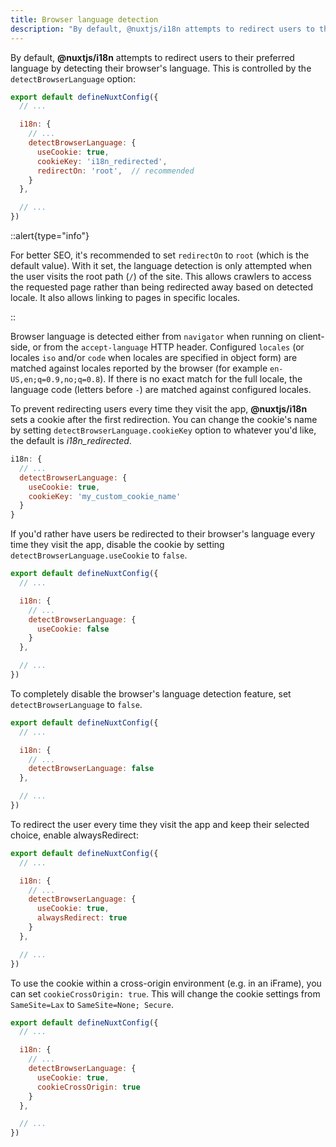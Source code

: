 ```yaml
---
title: Browser language detection
description: "By default, @nuxtjs/i18n attempts to redirect users to their preferred language by detecting their browser's language. This is controlled by the `detectBrowserLanguage` option:"
---
```


By default, **@nuxtjs/i18n** attempts to redirect users to their preferred language by detecting their browser's language. This is controlled by the `detectBrowserLanguage` option:

```js {}[nuxt.config.js]
export default defineNuxtConfig({
  // ...

  i18n: {
    // ...
    detectBrowserLanguage: {
      useCookie: true,
      cookieKey: 'i18n_redirected',
      redirectOn: 'root',  // recommended
    }
  },

  // ...
})
```

::alert{type="info"}

For better SEO, it's recommended to set `redirectOn` to `root` (which is the default value). With it set, the language detection is only attempted when the user visits the root path (`/`) of the site. This allows crawlers to access the requested page rather than being redirected away based on detected locale. It also allows linking to pages in specific locales.

::

Browser language is detected either from `navigator` when running on client-side, or from the `accept-language` HTTP header. Configured `locales` (or locales `iso` and/or `code` when locales are specified in object form) are matched against locales reported by the browser (for example `en-US,en;q=0.9,no;q=0.8`). If there is no exact match for the full locale, the language code (letters before `-`) are matched against configured locales.

To prevent redirecting users every time they visit the app, **@nuxtjs/i18n** sets a cookie after the first redirection. You can change the cookie's name by setting `detectBrowserLanguage.cookieKey` option to whatever you'd like, the default is _i18n_redirected_.

```js {}[nuxt.config.js]
i18n: {
  // ...
  detectBrowserLanguage: {
    useCookie: true,
    cookieKey: 'my_custom_cookie_name'
  }
}
```

If you'd rather have users be redirected to their browser's language every time they visit the app, disable the cookie by setting `detectBrowserLanguage.useCookie` to `false`.

```js {}[nuxt.config.js]
export default defineNuxtConfig({
  // ...

  i18n: {
    // ...
    detectBrowserLanguage: {
      useCookie: false
    }
  },

  // ...
})
```

To completely disable the browser's language detection feature, set `detectBrowserLanguage` to `false`.

```js {}[nuxt.config.js]
export default defineNuxtConfig({
  // ...

  i18n: {
    // ...
    detectBrowserLanguage: false
  },

  // ...
})
```

To redirect the user every time they visit the app and keep their selected choice, enable alwaysRedirect:

```js {}[nuxt.config.js]
export default defineNuxtConfig({
  // ...

  i18n: {
    // ...
    detectBrowserLanguage: {
      useCookie: true,
      alwaysRedirect: true
    }
  },

  // ...
})
```

To use the cookie within a cross-origin environment (e.g. in an iFrame), you can set `cookieCrossOrigin: true`. This will change the cookie settings from `SameSite=Lax` to `SameSite=None; Secure`.

```js {}[nuxt.config.js]
export default defineNuxtConfig({
  // ...

  i18n: {
    // ...
    detectBrowserLanguage: {
      useCookie: true,
      cookieCrossOrigin: true
    }
  },

  // ...
})
```
